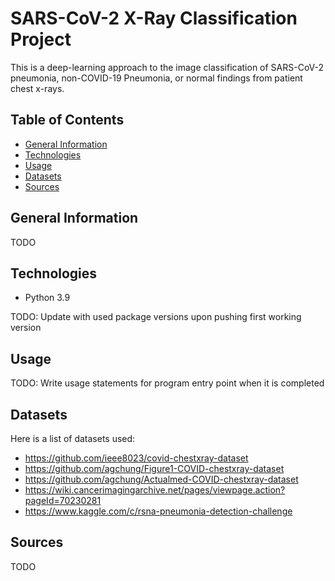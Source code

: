 # SARS-CoV-2 X-Ray Classification Project

This is a deep-learning approach to the image classification of SARS-CoV-2 pneumonia, non-COVID-19 Pneumonia, or normal findings from patient chest x-rays.

## Table of Contents

* [General Information](#general-information)
* [Technologies](#technologies)
* [Usage](#usage)
* [Datasets](#datasets)
* [Sources](#sources)

## General Information

TODO

## Technologies

* Python 3.9

TODO: Update with used package versions upon pushing first working version

## Usage

TODO: Write usage statements for program entry point when it is completed

## Datasets

Here is a list of datasets used:

* https://github.com/ieee8023/covid-chestxray-dataset
* https://github.com/agchung/Figure1-COVID-chestxray-dataset
* https://github.com/agchung/Actualmed-COVID-chestxray-dataset
* https://wiki.cancerimagingarchive.net/pages/viewpage.action?pageId=70230281
* https://www.kaggle.com/c/rsna-pneumonia-detection-challenge

## Sources

TODO
